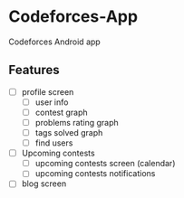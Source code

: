 # Codeforces-App
Codeforces Android app

## Features
- [ ] profile screen
    - [ ] user info
    - [ ] contest graph
    - [ ] problems rating graph
    - [ ] tags solved graph
    - [ ] find users
- [ ] Upcoming contests
    - [ ] upcoming contests screen (calendar)
    - [ ] upcoming contests notifications
- [ ] blog screen